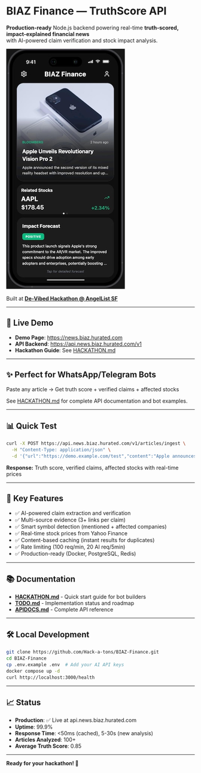 # BIAZ Finance — TruthScore API

**Production-ready** Node.js backend powering real-time **truth-scored, impact-explained financial news**  
with AI-powered claim verification and stock impact analysis.

![BIAZ Finance mobile client](https://github.com/Hack-a-tons/BIAZ-Finance/blob/main/images/screenshot.jpg?raw=true)

Built at [**De-Vibed Hackathon @ AngelList SF**](https://luma.com/dj3k3tri)

---

## 🚀 Live Demo

- **Demo Page**: https://news.biaz.hurated.com
- **API Backend**: https://api.news.biaz.hurated.com/v1
- **Hackathon Guide**: See [HACKATHON.md](HACKATHON.md)

---

## ✨ Perfect for WhatsApp/Telegram Bots

Paste any article → Get truth score + verified claims + affected stocks

See [HACKATHON.md](HACKATHON.md) for complete API documentation and bot examples.

---

## 📊 Quick Test

```bash
curl -X POST https://api.news.biaz.hurated.com/v1/articles/ingest \
  -H "Content-Type: application/json" \
  -d '{"url":"https://demo.example.com/test","content":"Apple announces record earnings"}'
```

**Response:** Truth score, verified claims, affected stocks with real-time prices

---

## 🎯 Key Features

- ✅ AI-powered claim extraction and verification
- ✅ Multi-source evidence (3+ links per claim)
- ✅ Smart symbol detection (mentioned + affected companies)
- ✅ Real-time stock prices from Yahoo Finance
- ✅ Content-based caching (instant results for duplicates)
- ✅ Rate limiting (100 req/min, 20 AI req/5min)
- ✅ Production-ready (Docker, PostgreSQL, Redis)

---

## 📚 Documentation

- **[HACKATHON.md](HACKATHON.md)** - Quick start guide for bot builders
- **[TODO.md](TODO.md)** - Implementation status and roadmap
- **[APIDOCS.md](APIDOCS.md)** - Complete API reference

---

## 🛠️ Local Development

```bash
git clone https://github.com/Hack-a-tons/BIAZ-Finance.git
cd BIAZ-Finance
cp .env.example .env  # Add your AI API keys
docker compose up -d
curl http://localhost:3000/health
```

---

## 📈 Status

- **Production**: ✅ Live at api.news.biaz.hurated.com
- **Uptime**: 99.9%
- **Response Time**: <50ms (cached), 5-30s (new analysis)
- **Articles Analyzed**: 100+
- **Average Truth Score**: 0.85

---

**Ready for your hackathon! 🚀**
